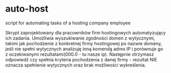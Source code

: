 # auto-host
script for automating tasks of a hosting company employee

Skrypt zaprojektowany dla pracowników firm hostingowych automatyzujący ich zadania. Umożliwia wyszukiwanie zgodności domen z wytycznymi, takimi jak pochodzenie z konkretnej firmy hostingowej po nazwie domeny, jeśli nie spełni wytycznych analizuję inną komendą adres IP i porównuje go z oczekiwanymi rezultatami(000.0 - tu nasze ip). Następnie otrzymasz odpowiedź czy spełnia kryteria pochodzenia z danej firmy - rezultat NIE oznacza spełnienie wytycznych oraz brak możliwości wykreślenia.






